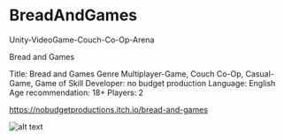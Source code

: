 # BreadAndGames
Unity-VideoGame-Couch-Co-Op-Arena

Bread and Games

Title: Bread and Games
Genre Multiplayer-Game, Couch Co-Op, Casual-Game, Game of Skill
Developer: no budget production
Language: English
Age recommendation: 18+
Players: 2

https://nobudgetproductions.itch.io/bread-and-games

![alt text](http://www.juriknauth.com/Images/Cover2bng.png)
